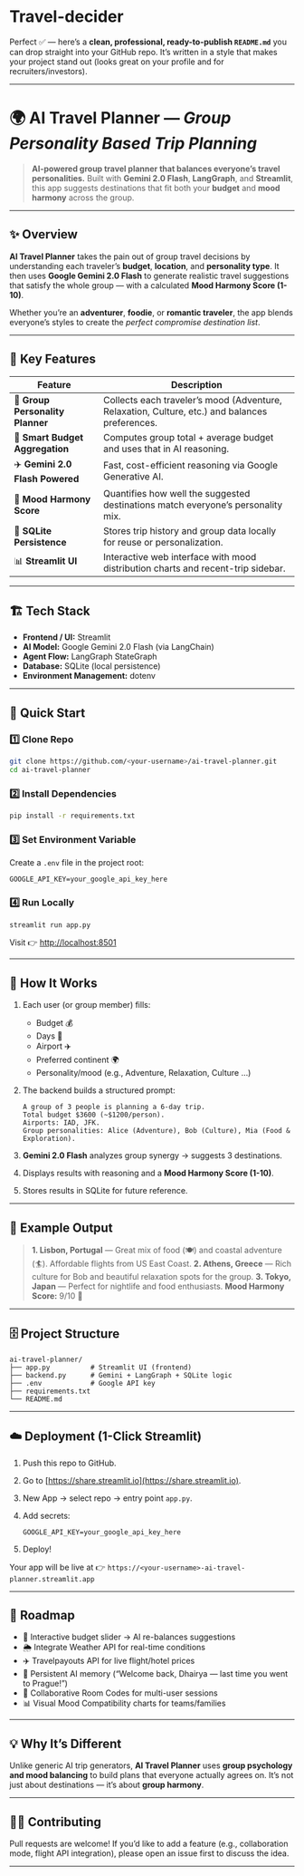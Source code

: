 # Travel-decider
Perfect ✅ — here’s a **clean, professional, ready-to-publish `README.md`** you can drop straight into your GitHub repo.
It’s written in a style that makes your project stand out (looks great on your profile and for recruiters/investors).

---

# 🌍 AI Travel Planner — *Group Personality Based Trip Planning*

> **AI-powered group travel planner that balances everyone’s travel personalities.**
> Built with **Gemini 2.0 Flash**, **LangGraph**, and **Streamlit**, this app suggests destinations that fit both your **budget** and **mood harmony** across the group.

---

## ✨ Overview

**AI Travel Planner** takes the pain out of group travel decisions by understanding each traveler’s **budget**, **location**, and **personality type**.
It then uses **Google Gemini 2.0 Flash** to generate realistic travel suggestions that satisfy the whole group — with a calculated **Mood Harmony Score (1-10)**.

Whether you’re an **adventurer**, **foodie**, or **romantic traveler**, the app blends everyone’s styles to create the *perfect compromise destination list*.

---

## 🧩 Key Features

| Feature                          | Description                                                                                    |
| -------------------------------- | ---------------------------------------------------------------------------------------------- |
| 🧠 **Group Personality Planner** | Collects each traveler’s mood (Adventure, Relaxation, Culture, etc.) and balances preferences. |
| 💸 **Smart Budget Aggregation**  | Computes group total + average budget and uses that in AI reasoning.                           |
| ✈️ **Gemini 2.0 Flash Powered**  | Fast, cost-efficient reasoning via Google Generative AI.                                       |
| 🎯 **Mood Harmony Score**        | Quantifies how well the suggested destinations match everyone’s personality mix.               |
| 🧾 **SQLite Persistence**        | Stores trip history and group data locally for reuse or personalization.                       |
| 📊 **Streamlit UI**              | Interactive web interface with mood distribution charts and recent-trip sidebar.               |

---

## 🏗️ Tech Stack

* **Frontend / UI:** Streamlit
* **AI Model:** Google Gemini 2.0 Flash (via LangChain)
* **Agent Flow:** LangGraph StateGraph
* **Database:** SQLite (local persistence)
* **Environment Management:** dotenv

---

## 🚀 Quick Start

### 1️⃣ Clone Repo

```bash
git clone https://github.com/<your-username>/ai-travel-planner.git
cd ai-travel-planner
```

### 2️⃣ Install Dependencies

```bash
pip install -r requirements.txt
```

### 3️⃣ Set Environment Variable

Create a `.env` file in the project root:

```
GOOGLE_API_KEY=your_google_api_key_here
```

### 4️⃣ Run Locally

```bash
streamlit run app.py
```

Visit 👉 [http://localhost:8501](http://localhost:8501)

---

## 🧠 How It Works

1. Each user (or group member) fills:

   * Budget 💰
   * Days 📆
   * Airport ✈️
   * Preferred continent 🌍
   * Personality/mood (e.g., Adventure, Relaxation, Culture …)

2. The backend builds a structured prompt:

   ```text
   A group of 3 people is planning a 6-day trip.
   Total budget $3600 (~$1200/person).
   Airports: IAD, JFK.
   Group personalities: Alice (Adventure), Bob (Culture), Mia (Food & Exploration).
   ```

3. **Gemini 2.0 Flash** analyzes group synergy → suggests 3 destinations.

4. Displays results with reasoning and a **Mood Harmony Score (1-10)**.

5. Stores results in SQLite for future reference.

---

## 🧮 Example Output

> **1. Lisbon, Portugal** — Great mix of food (🍽️) and coastal adventure (🏄). Affordable flights from US East Coast.
> **2. Athens, Greece** — Rich culture for Bob and beautiful relaxation spots for the group.
> **3. Tokyo, Japan** — Perfect for nightlife and food enthusiasts.
> **Mood Harmony Score:** 9/10 🎯

---

## 🗄️ Project Structure

```
ai-travel-planner/
├── app.py          # Streamlit UI (frontend)
├── backend.py      # Gemini + LangGraph + SQLite logic
├── .env            # Google API key
├── requirements.txt
└── README.md
```

---

## ☁️ Deployment (1-Click Streamlit)

1. Push this repo to GitHub.
2. Go to [https://share.streamlit.io](https://share.streamlit.io).
3. New App → select repo → entry point `app.py`.
4. Add secrets:

   ```
   GOOGLE_API_KEY=your_google_api_key_here
   ```
5. Deploy!

Your app will be live at
👉 `https://<your-username>-ai-travel-planner.streamlit.app`

---

## 🧭 Roadmap

* 🔄 Interactive budget slider → AI re-balances suggestions
* 🌦️ Integrate Weather API for real-time conditions
* ✈️ Travelpayouts API for live flight/hotel prices
* 🧠 Persistent AI memory (“Welcome back, Dhairya — last time you went to Prague!”)
* 🤝 Collaborative Room Codes for multi-user sessions
* 📊 Visual Mood Compatibility charts for teams/families

---

## 💡 Why It’s Different

Unlike generic AI trip generators, **AI Travel Planner** uses **group psychology and mood balancing** to build plans that everyone actually agrees on.
It’s not just about destinations — it’s about **group harmony**.

---

## 🧑‍💻 Contributing

Pull requests are welcome!
If you’d like to add a feature (e.g., collaboration mode, flight API integration), please open an issue first to discuss the idea.

---
